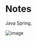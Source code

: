 # Notes
Java Spring.


![image](https://user-images.githubusercontent.com/93594746/231091243-326fa7e5-b39f-4e67-9f47-1cdcfaa98ba1.png)

